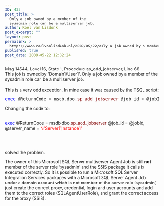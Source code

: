 ```yaml
---
ID: 435
post_title: >
  Only a job owned by a member of the
  sysadmin role can be a multiserver job.
author: Roel van Lisdonk
post_excerpt: ""
layout: post
permalink: >
  https://www.roelvanlisdonk.nl/2009/05/22/only-a-job-owned-by-a-member-of-the-sysadmin-role-can-be-a-multiserver-job/
published: true
post_date: 2009-05-22 12:32:24
---
```

<p>Msg 14544, Level 16, State 1, Procedure sp_add_jobserver, Line 68    <br />This job is owned by 'Domain1\User1'. Only a job owned by a member of the sysadmin role can be a multiserver job.     <br />    <br />This is a very odd exception. In mine case it was caused by the TSQL script:    <br /></p>  <pre class="code"><span style="color: blue">exec </span>@ReturnCode <span style="color: gray">= </span>msdb<span style="color: gray">.</span>dbo<span style="color: gray">.</span><span style="color: maroon">sp_add_jobserver </span>@job_id <span style="color: gray">= </span>@jobId<span style="color: gray">, </span>@server_name <span style="color: gray">= </span><span style="color: red">N'.\Instance1'</span></pre>
<a href="http://11011.net/software/vspaste"></a>

<p>Changing the code to:
  <br />

  <br /><span style="color: blue">exec </span>@ReturnCode <span style="color: gray">= </span>msdb<span style="color: gray">.</span>dbo<span style="color: gray">.</span><span style="color: maroon">sp_add_jobserver </span>@job_id <span style="color: gray">= </span>@jobId<span style="color: gray">, </span>@server_name <span style="color: gray">= </span><span style="color: red">N'Server1\Instance1'</span>

  <br />

  <br />solved the problem. </p>

<p>The owner of this Microsoft SQL Server multiserver Agent Job is still <strong>not</strong> member of the server role ‘sysadmin’ and the SSIS package it calls is executed correctly. So it is possible to run a Microsoft SQL Server Integration Services packages with a Microsoft SQL Server Agent Job under a domain account which is not member of the server role ‘sysadmin’, just create the correct proxy, credential, login and user accounts and add them to the correct roles (SQLAgentUserRole), and grant the correct access for the proxy (SSIS).

  </p>